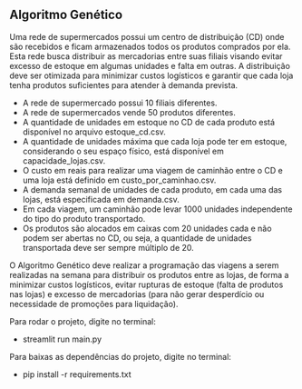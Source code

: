 ## Algoritmo Genético
Uma rede de supermercados possui um centro de distribuição (CD) onde são recebidos e ficam armazenados todos os produtos comprados por ela. Esta rede busca distribuir as mercadorias entre suas filiais visando evitar excesso de estoque em algumas unidades e falta em outras. A distribuição deve ser otimizada para minimizar custos logísticos e garantir que cada loja tenha produtos suficientes para atender à demanda prevista.
- A rede de supermercado possui 10 filiais diferentes.
- A rede de supermercados vende 50 produtos diferentes.
- A quantidade de unidades em estoque no CD de cada produto está disponível no arquivo estoque_cd.csv.
- A quantidade de unidades máxima que cada loja pode ter em estoque, considerando o seu espaço físico, está disponível em capacidade_lojas.csv.
- O custo em reais para realizar uma viagem de caminhão entre o CD e uma loja está definido em custo_por_caminhao.csv.
- A demanda semanal de unidades de cada produto, em cada uma das lojas, está especificada em demanda.csv.
- Em cada viagem, um caminhão pode levar 1000 unidades independente do tipo do produto transportado.
- Os produtos são alocados em caixas com 20 unidades cada e não podem ser abertas no CD, ou seja, a quantidade de unidades transportada deve ser sempre múltiplo de 20.

O Algoritmo Genético deve realizar a programação das viagens a serem realizadas na semana para distribuir os produtos entre as lojas, de forma a minimizar custos logísticos, evitar rupturas de estoque (falta de produtos nas lojas) e excesso de mercadorias (para não gerar desperdício ou necessidade de promoções para liquidação).

Para rodar o projeto, digite no terminal:
- streamlit run main.py

Para baixas as dependências do projeto, digite no terminal:
- pip install -r requirements.txt
